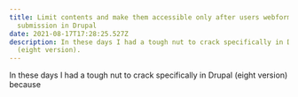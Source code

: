 ```yaml
---
title: Limit contents and make them accessible only after users webform
  submission in Drupal
date: 2021-08-17T17:28:25.527Z
description: In these days I had a tough nut to crack specifically in Drupal
  (eight version).
---
```

In these days I had a tough nut to crack specifically in Drupal (eight version) because